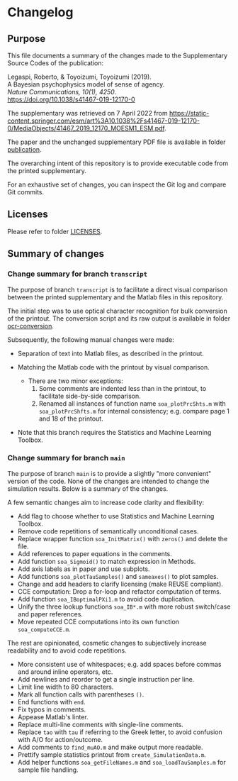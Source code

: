 <!--
SPDX-FileCopyrightText: 2022 Johannes Keyser

SPDX-License-Identifier: CC0-1.0
-->

# Changelog

## Purpose

This file documents a summary of the changes made to the Supplementary Source Codes of the publication:

Legaspi, Roberto, & Toyoizumi, Toyoizumi (2019).  
A Bayesian psychophysics model of sense of agency.  
_Nature Communications, 10(1), 4250_.  
<https://doi.org/10.1038/s41467-019-12170-0>

The supplementary was retrieved on 7 April 2022 from
<https://static-content.springer.com/esm/art%3A10.1038%2Fs41467-019-12170-0/MediaObjects/41467_2019_12170_MOESM1_ESM.pdf>.

The paper and the unchanged supplementary PDF file is available in folder [publication](publication).

The overarching intent of this repository is to provide executable code from the printed supplementary.

For an exhaustive set of changes, you can inspect the Git log and compare Git commits.

## Licenses

Please refer to folder [LICENSES](LICENSES).

## Summary of changes

### Change summary for branch `transcript`

The purpose of branch `transcript` is to facilitate a direct visual comparison between the printed supplementary and the Matlab files in this repository.

The initial step was to use optical character recognition for bulk conversion of the printout.
The conversion script and its raw output is available in folder [ocr-conversion](ocr-conversion).

Subsequently, the following manual changes were made:

- Separation of text into Matlab files, as described in the printout.
- Matching the Matlab code with the printout by visual comparison.
    - There are two minor exceptions:
        1. Some comments are indented less than in the printout, to facilitate side-by-side comparison.
        2. Renamed all instances of function name `soa_plotPrcShts.m` with `soa_plotPrcShfts.m` for internal consistency; e.g. compare page 1 and 18 of the printout.
        
- Note that this branch requires the Statistics and Machine Learning Toolbox.

### Change summary for branch `main`

The purpose of branch `main` is to provide a slightly "more convenient" version of the code.
None of the changes are intended to change the simulation results.
Below is a summary of the changes.

A few semantic changes aim to increase code clarity and flexibility:

- Add flag to choose whether to use Statistics and Machine Learning Toolbox.
- Remove code repetitions of semantically unconditional cases.
- Replace wrapper function `soa_InitMatrix()` with `zeros()` and delete the file.
- Add references to paper equations in the comments.
- Add function `soa_Sigmoid()` to match expression in Methods.
- Add axis labels as in paper and use subplots.
- Add functions `soa_plotTauSamples()` and `sameaxes()` to plot samples.
- Change and add headers to clarify licensing (make REUSE compliant).
- CCE computation: Drop a for-loop and refactor computation of terms.
- Add function `soa_IBoptimalPXi1.m` to avoid code duplication.
- Unify the three lookup functions `soa_IB*.m` with more robust switch/case and paper references.
- Move repeated CCE computations into its own function `soa_computeCCE.m`.

The rest are opinionated, cosmetic changes to subjectively increase readability and to avoid code repetitions.

- More consistent use of whitespaces; e.g. add spaces before commas and around inline operators, etc.
- Add newlines and reorder to get a single instruction per line.
- Limit line width to 80 characters.
- Mark all function calls with parentheses `()`.
- End functions with `end`.
- Fix typos in comments.
- Appease Matlab's linter.
- Replace multi-line comments with single-line comments.
- Replace `tao` with `tau` if referring to the Greek letter, to avoid confusion with A/O for action/outcome.
- Add comments to `find_muAO.m` and make output more readable.
- Prettify sample statistics printout from `create_SimulationData.m`.
- Add helper functions `soa_getFileNames.m` and `soa_loadTauSamples.m` for sample file handling.
